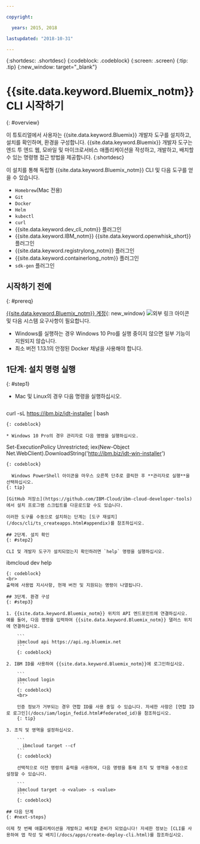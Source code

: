 ```yaml
---

copyright:

  years: 2015, 2018

lastupdated: "2018-10-31"

---
```


{:shortdesc: .shortdesc}
{:codeblock: .codeblock}
{:screen: .screen}
{:tip: .tip}
{:new_window: target="_blank"}

# {{site.data.keyword.Bluemix_notm}} CLI 시작하기
{: #overview}

이 튜토리얼에서 사용자는 {{site.data.keyword.Bluemix}} 개발자 도구를 설치하고, 설치를 확인하며, 환경을 구성합니다. {{site.data.keyword.Bluemix}} 개발자 도구는 엔드 투 엔드 웹, 모바일 및 마이크로서비스 애플리케이션을 작성하고, 개발하고, 배치할 수 있는 명령행 접근 방법을 제공합니다.
{:shortdesc}

이 설치를 통해 독립형 {{site.data.keyword.Bluemix_notm}} CLI 및 다음 도구를 얻을 수 있습니다.

* `Homebrew`(Mac 전용)
* `Git`
* `Docker`
* `Helm`
* `kubectl`
* `curl`
* {{site.data.keyword.dev_cli_notm}} 플러그인
* {{site.data.keyword.IBM_notm}} {{site.data.keyword.openwhisk_short}} 플러그인
* {{site.data.keyword.registrylong_notm}} 플러그인
* {{site.data.keyword.containerlong_notm}} 플러그인
* `sdk-gen` 플러그인

## 시작하기 전에
{: #prereq}

[{{site.data.keyword.Bluemix_notm}} 계정](https://console.bluemix.net/){: new_window} ![외부 링크 아이콘](../icons/launch-glyph.svg "외부 링크 아이콘") 및 다음 시스템 요구사항이 필요합니다.

* Windows를 실행하는 경우 Windows 10 Pro를 실행 중이지 않으면 일부 기능이 지원되지 않습니다.
* 최소 버전 1.13.1의 안정된 Docker 채널을 사용해야 합니다.

## 1단계: 설치 명령 실행
{: #step1}

* Mac 및 Linux의 경우 다음 명령을 실행하십시오.

  ```
curl -sL https://ibm.biz/idt-installer | bash
  ```
  {: codeblock}

* Windows 10 Pro의 경우 관리자로 다음 명령을 실행하십시오.

  ```
Set-ExecutionPolicy Unrestricted; iex(New-Object Net.WebClient).DownloadString('http://ibm.biz/idt-win-installer')
  ```
  {: codeblock}

    Windows PowerShell 아이콘을 마우스 오른쪽 단추로 클릭한 후 **관리자로 실행**을 선택하십시오.
  {: tip}

  [GitHub 저장소](https://github.com/IBM-Cloud/ibm-cloud-developer-tools)에서 설치 프로그램 스크립트를 다운로드할 수도 있습니다. 

  이러한 도구를 수동으로 설치하는 단계는 [도구 재설치](/docs/cli/ts_createapps.html#appendix)를 참조하십시오. 

## 2단계. 설치 확인
{: #step2}

CLI 및 개발자 도구가 설치되었는지 확인하려면 `help` 명령을 실행하십시오.

```
ibmcloud dev help
```
{: codeblock}
<br>
출력에 사용법 지시사항, 현재 버전 및 지원되는 명령이 나열됩니다.

## 3단계. 환경 구성
{: #step3}

1. {{site.data.keyword.Bluemix_notm}} 위치의 API 엔드포인트에 연결하십시오. 예를 들어, 다음 명령을 입력하여 {{site.data.keyword.Bluemix_notm}} 댈러스 위치에 연결하십시오.

	```
	ibmcloud api https://api.ng.bluemix.net
	```
	{: codeblock}

2. IBM ID를 사용하여 {{site.data.keyword.Bluemix_notm}}에 로그인하십시오.

	```
	ibmcloud login
	```
	{: codeblock}
    <br>

	인증 정보가 거부되는 경우 연합 ID를 사용 중일 수 있습니다. 자세한 사항은 [연합 ID로 로그인](/docs/iam/login_fedid.html#federated_id)을 참조하십시오.
	{: tip}

3. 조직 및 영역을 설정하십시오.

	```
	  ibmcloud target --cf
	```
	{: codeblock}

	선택적으로 이전 명령의 출력을 사용하여, 다음 명령을 통해 조직 및 영역을 수동으로 설정할 수 있습니다.

	```
	ibmcloud target -o <value> -s <value>
	```
	{: codeblock}

## 다음 단계
{: #next-steps}

이제 첫 번째 애플리케이션을 개발하고 배치할 준비가 되었습니다! 자세한 정보는 [CLI를 사용하여 앱 작성 및 배치](/docs/apps/create-deploy-cli.html)를 참조하십시오.
